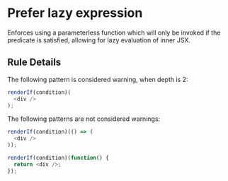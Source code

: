 # Prefer lazy expression

Enforces using a parameterless function which will only be invoked if the predicate is satisfied, allowing for lazy evaluation of inner JSX.

## Rule Details

The following pattern is considered warning, when depth is 2:

```js
renderIf(condition)(
  <div />
);
```

The following patterns are not considered warnings:

```js
renderIf(condition)(() => (
  <div />
));
```

```js
renderIf(condition)(function() {
  return <div />;
});
```
